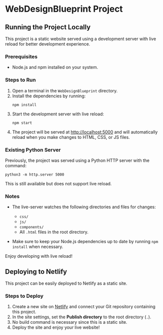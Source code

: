 # WebDesignBlueprint Project

## Running the Project Locally

This project is a static website served using a development server with live reload for better development experience.

### Prerequisites

- Node.js and npm installed on your system.

### Steps to Run

1. Open a terminal in the `WebDesignBlueprint` directory.
2. Install the dependencies by running:
   ```
   npm install
   ```
3. Start the development server with live reload:
   ```
   npm start
   ```
4. The project will be served at [http://localhost:5000](http://localhost:5000) and will automatically reload when you make changes to HTML, CSS, or JS files.

### Existing Python Server

Previously, the project was served using a Python HTTP server with the command:
```
python3 -m http.server 5000
```
This is still available but does not support live reload.

### Notes

- The live-server watches the following directories and files for changes:
  - `css/`
  - `js/`
  - `components/`
  - All `.html` files in the root directory.

- Make sure to keep your Node.js dependencies up to date by running `npm install` when necessary.

Enjoy developing with live reload!

## Deploying to Netlify

This project can be easily deployed to Netlify as a static site.

### Steps to Deploy

1. Create a new site on [Netlify](https://www.netlify.com/) and connect your Git repository containing this project.
2. In the site settings, set the **Publish directory** to the root directory (`.`).
3. No build command is necessary since this is a static site.
4. Deploy the site and enjoy your live website!

